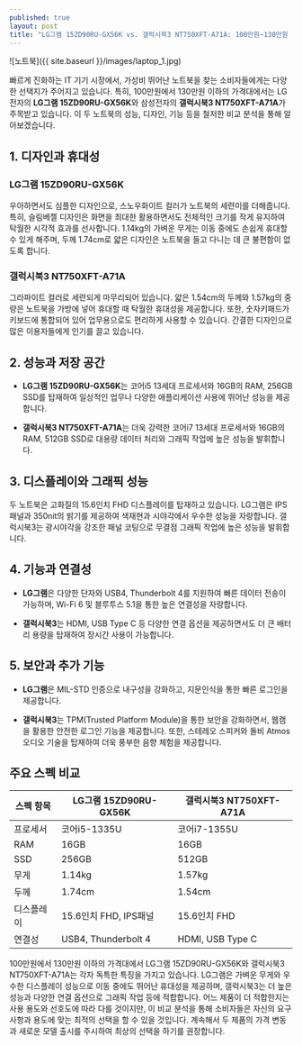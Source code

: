 ```yaml
---
published: true
layout: post
title: "LG그램 15ZD90RU-GX56K vs. 갤럭시북3 NT750XFT-A71A: 100만원~130만원 이하 노트북 비교 분석"
---
```

![노트북]({{ site.baseurl }}/images/laptop_1.jpg)

빠르게 진화하는 IT 기기 시장에서, 가성비 뛰어난 노트북을 찾는 소비자들에게는 다양한 선택지가 주어지고 있습니다. 특히, 100만원에서 130만원 이하의 가격대에서는 LG전자의 **LG그램 15ZD90RU-GX56K**와 삼성전자의 **갤럭시북3 NT750XFT-A71A**가 주목받고 있습니다. 이 두 노트북의 성능, 디자인, 기능 등을 철저한 비교 분석을 통해 알아보겠습니다.

## 1. 디자인과 휴대성

### LG그램 15ZD90RU-GX56K
우아하면서도 심플한 디자인으로, 스노우화이트 컬러가 노트북의 세련미를 더해줍니다. 특히, 슬림베젤 디자인은 화면을 최대한 활용하면서도 전체적인 크기를 작게 유지하여 탁월한 시각적 효과를 선사합니다. 1.14kg의 가벼운 무게는 이동 중에도 손쉽게 휴대할 수 있게 해주며, 두께 1.74cm로 얇은 디자인은 노트북을 들고 다니는 데 큰 불편함이 없도록 합니다.

### 갤럭시북3 NT750XFT-A71A
그라파이트 컬러로 세련되게 마무리되어 있습니다. 얇은 1.54cm의 두께와 1.57kg의 중량은 노트북을 가방에 넣어 휴대할 때 탁월한 휴대성을 제공합니다. 또한, 숫자키패드가 키보드에 통합되어 있어 업무용으로도 편리하게 사용할 수 있습니다. 간결한 디자인으로 많은 이용자들에게 인기를 끌고 있습니다.

## 2. 성능과 저장 공간

- **LG그램 15ZD90RU-GX56K**는 코어i5 13세대 프로세서와 16GB의 RAM, 256GB SSD를 탑재하여 일상적인 업무나 다양한 애플리케이션 사용에 뛰어난 성능을 제공합니다.

- **갤럭시북3 NT750XFT-A71A**는 더욱 강력한 코어i7 13세대 프로세서와 16GB의 RAM, 512GB SSD로 대용량 데이터 처리와 그래픽 작업에 높은 성능을 발휘합니다.

## 3. 디스플레이와 그래픽 성능

두 노트북은 고화질의 15.6인치 FHD 디스플레이를 탑재하고 있습니다. LG그램은 IPS패널과 350nit의 밝기를 제공하여 색재현과 시야각에서 우수한 성능을 자랑합니다. 갤럭시북3는 광시야각을 강조한 패널 코팅으로 무결점 그래픽 작업에 높은 성능을 발휘합니다.

## 4. 기능과 연결성

- **LG그램**은 다양한 단자와 USB4, Thunderbolt 4를 지원하여 빠른 데이터 전송이 가능하며, Wi-Fi 6 및 블루투스 5.1을 통한 높은 연결성을 자랑합니다.

- **갤럭시북3**는 HDMI, USB Type C 등 다양한 연결 옵션을 제공하면서도 더 큰 배터리 용량을 탑재하여 장시간 사용이 가능합니다.

## 5. 보안과 추가 기능

- **LG그램**은 MIL-STD 인증으로 내구성을 강화하고, 지문인식을 통한 빠른 로그인을 제공합니다.

- **갤럭시북3**는 TPM(Trusted Platform Module)을 통한 보안을 강화하면서, 웹캠을 활용한 안전한 로그인 기능을 제공합니다. 또한, 스테레오 스피커와 돌비 Atmos 오디오 기술을 탑재하여 더욱 풍부한 음향 체험을 제공합니다.

## 주요 스펙 비교

| 스펙 항목   | LG그램 15ZD90RU-GX56K | 갤럭시북3 NT750XFT-A71A |
|----------|----------------------|----------------------|
| 프로세서   | 코어i5-1335U          | 코어i7-1355U          |
| RAM      | 16GB                 | 16GB                 |
| SSD      | 256GB                | 512GB                |
| 무게      | 1.14kg               | 1.57kg               |
| 두께      | 1.74cm               | 1.54cm               |
| 디스플레이 | 15.6인치 FHD, IPS패널 | 15.6인치 FHD         |
| 연결성    | USB4, Thunderbolt 4  | HDMI, USB Type C     |

100만원에서 130만원 이하의 가격대에서 LG그램 15ZD90RU-GX56K와 갤럭시북3 NT750XFT-A71A는 각자 독특한 특징을 가지고 있습니다. LG그램은 가벼운 무게와 우수한 디스플레이 성능으로 이동 중에도 뛰어난 휴대성을 제공하며, 갤럭시북3는 더 높은 성능과 다양한 연결 옵션으로 그래픽 작업 등에 적합합니다. 어느 제품이 더 적합한지는 사용 용도와 선호도에 따라 다를 것이지만, 이 비교 분석을 통해 소비자들은 자신의 요구 사항과 용도에 맞는 최적의 선택을 할 수 있을 것입니다. 계속해서 두 제품의 가격 변동과 새로운 모델 출시를 주시하여 최상의 선택을 하기를 권장합니다.
